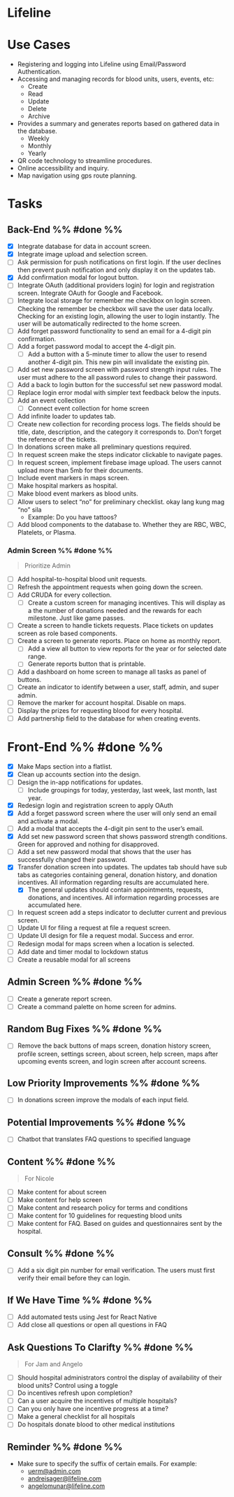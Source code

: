 # Lifeline

<!-- Description -->

# Use Cases

- Registering and logging into Lifeline using Email/Password Authentication.
- Accessing and managing records for blood units, users, events, etc:
  - Create
  - Read
  - Update
  - Delete
  - Archive
- Provides a summary and generates reports based on gathered data in the database.
  - Weekly
  - Monthly
  - Yearly
- QR code technology to streamline procedures.
- Online accessibility and inquiry.
- Map navigation using gps route planning.

# Tasks

## Back-End %% #done %%

- [x] Integrate database for data in account screen.
- [x] Integrate image upload and selection screen.
- [ ] Ask permission for push notifications on first login. If the user declines then prevent push notification and only display it on the updates tab.
- [x] Add confirmation modal for logout button.
- [ ] Integrate OAuth (additional providers login) for login and registration screen. Integrate OAuth for Google and Facebook.
- [ ] Integrate local storage for remember me checkbox on login screen. Checking the remember be checkbox will save the user data locally. Checking for an existing login, allowing the user to login instantly. The user will be automatically redirected to the home screen.
- [ ] Add forget password functionality to send an email for a 4-digit pin confirmation.
- [ ] Add a forget password modal to accept the 4-digit pin.
  - [ ] Add a button with a 5-minute timer to allow the user to resend another 4-digit pin. This new pin will invalidate the existing pin.
- [ ] Add set new password screen with password strength input rules. The user must adhere to the all password rules to change their password.
- [ ] Add a back to login button for the successful set new password modal.
- [ ] Replace login error modal with simpler text feedback below the inputs.
- [ ] Add an event collection
  - [ ] Connect event collection for home screen
- [ ] Add infinite loader to updates tab.
- [ ] Create new collection for recording process logs. The fields should be title, date, description, and the category it corresponds to. Don’t forget the reference of the tickets.
- [ ] In donations screen make all preliminary questions required.
- [ ] In request screen make the steps indicator clickable to navigate pages.
- [ ] In request screen, implement firebase image upload. The users cannot upload more than 5mb for their documents.
- [ ] Include event markers in maps screen.
- [ ] Make hospital markers as hospital.
- [ ] Make blood event markers as blood units.
- [ ] Allow users to select “no” for preliminary checklist. okay lang kung mag “no” sila
  - Example: Do you have tattoos?
- [ ] Add blood components to the database to. Whether they are RBC, WBC, Platelets, or Plasma.

### Admin Screen %% #done %%

> Prioritize Admin

- [ ] Add hospital-to-hospital blood unit requests.
- [ ] Refresh the appointment requests when going down the screen.
- [ ] Add CRUDA for every collection.
  - [ ] Create a custom screen for managing incentives. This will display as a the number of donations needed and the rewards for each milestone. Just like game passes.
- [ ] Create a screen to handle tickets requests. Place tickets on updates screen as role based components.
- [ ] Create a screen to generate reports. Place on home as monthly report.
  - [ ] Add a view all button to view reports for the year or for selected date range.
  - [ ] Generate reports button that is printable.
- [ ] Add a dashboard on home screen to manage all tasks as panel of buttons.
- [ ] Create an indicator to identify between a user, staff, admin, and super admin.
- [ ] Remove the marker for account hospital. Disable on maps.
- [ ] Display the prizes for requesting blood for every hospital.
- [ ] Add partnership field to the database for when creating events.

# Front-End %% #done %%

- [x] Make Maps section into a flatlist.
- [x] Clean up accounts section into the design.
- [ ] Design the in-app notifications for updates.
  - [ ] Include groupings for today, yesterday, last week, last month, last year.
- [x] Redesign login and registration screen to apply OAuth
- [x] Add a forget password screen where the user will only send an email and activate a modal.
- [ ] Add a modal that accepts the 4-digit pin sent to the user’s email.
- [x] Add set new password screen that shows password strength conditions. Green for approved and nothing for disapproved.
- [ ] Add a set new password modal that shows that the user has successfully changed their password.
- [x] Transfer donation screen into updates. The updates tab should have sub tabs as categories containing general, donation history, and donation incentives. All information regarding results are accumulated here.
  - [x] The general updates should contain appointments, requests, donations, and incentives. All information regarding processes are accumulated here.
- [ ] In request screen add a steps indicator to declutter current and previous screen.
- [ ] Update UI for filing a request at file a request screen.
- [ ] Update UI design for file a request modal. Success and error.
- [ ] Redesign modal for maps screen when a location is selected.
- [ ] Add date and timer modal to lockdown status
- [ ] Create a reusable modal for all screens

## Admin Screen %% #done %%

- [ ] Create a generate report screen.
- [ ] Create a command palette on home screen for admins.

## Random Bug Fixes %% #done %%

- [ ] Remove the back buttons of maps screen, donation history screen, profile screen, settings screen, about screen, help screen, maps after upcoming events screen, and login screen after account screens.

## Low Priority Improvements %% #done %%

- [ ] In donations screen improve the modals of each input field.

## Potential Improvements %% #done %%

- [ ] Chatbot that translates FAQ questions to specified language

## Content %% #done %%

> For Nicole

- [ ] Make content for about screen
- [ ] Make content for help screen
- [ ] Make content and research policy for terms and conditions
- [ ] Make content for 10 guidelines for requesting blood units
- [ ] Make content for FAQ. Based on guides and questionnaires sent by the hospital.

## Consult %% #done %%

- [ ] Add a six digit pin number for email verification. The users must first verify their email before they can login.

## If We Have Time %% #done %%

- [ ] Add automated tests using Jest for React Native
- [ ] Add close all questions or open all questions in FAQ

## Ask Questions To Clarifty %% #done %%

> For Jam and Angelo

- [ ] Should hospital administrators control the display of availability of their blood units? Control using a toggle
- [ ] Do incentives refresh upon completion?
- [ ] Can a user acquire the incentives of multiple hospitals?
- [ ] Can you only have one incentive progress at a time?
- [ ] Make a general checklist for all hospitals
- [ ] Do hospitals donate blood to other medical institutions

## Reminder %% #done %%

- Make sure to specify the suffix of certain emails. For example:
  - uerm@admin.com
  - andreisager@lifeline.com
  - angelomunar@lifeline.com
